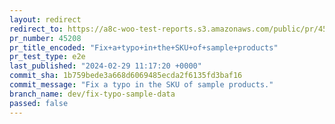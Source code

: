 ```yaml
---
layout: redirect
redirect_to: https://a8c-woo-test-reports.s3.amazonaws.com/public/pr/45208/e2e/index.html
pr_number: 45208
pr_title_encoded: "Fix+a+typo+in+the+SKU+of+sample+products"
pr_test_type: e2e
last_published: "2024-02-29 11:17:20 +0000"
commit_sha: 1b759bede3a668d6069485ecda2f6135fd3baf16
commit_message: "Fix a typo in the SKU of sample products."
branch_name: dev/fix-typo-sample-data
passed: false
---
```

